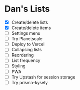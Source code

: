 # Dan's Lists

- [x] Create/delete lists
- [x] Create/delete items
- [ ] Settings menu
- [ ] Try Planetscale
- [ ] Deploy to Vercel
- [ ] Collapsing lists
- [ ] Reordering
- [ ] List frequency
- [ ] Styling
- [ ] PWA
- [ ] Try Upstash for session storage
- [ ] Try prisma-kysely
